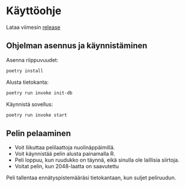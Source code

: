 # Käyttöohje

Lataa viimesin [release](https://github.com/vdavd/ot-harjoitustyo/releases/tag/viikko6)

## Ohjelman asennus ja käynnistäminen

Asenna riippuvuudet:

```bash
poetry install
```

Alusta tietokanta:

```bash
poetry run invoke init-db
```

Käynnistä sovellus:

```bash
poetry run invoke start
```

## Pelin pelaaminen

- Voit liikuttaa pelilaattoja nuolinäppäimillä.
- Voit käynnistää pelin alusta painamalla R.
- Peli loppuu, kun ruudukko on täynnä, eikä sinulla ole laillisia siirtoja.
- Voitat pelin, kun 2048-laatta on saavutettu

Peli tallentaa ennätyspistemääräsi tietokantaan, kun suljet peliruudun.
